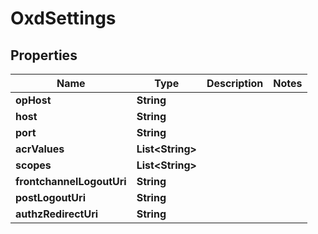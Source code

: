 
# OxdSettings

## Properties
Name | Type | Description | Notes
------------ | ------------- | ------------- | -------------
**opHost** | **String** |  | 
**host** | **String** |  | 
**port** | **String** |  | 
**acrValues** | **List&lt;String&gt;** |  | 
**scopes** | **List&lt;String&gt;** |  | 
**frontchannelLogoutUri** | **String** |  | 
**postLogoutUri** | **String** |  | 
**authzRedirectUri** | **String** |  | 



